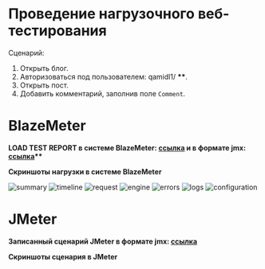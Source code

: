 # Проведение нагрузочного веб-тестирования

Сценарий:

1. Открыть блог.
2. Авторизоваться под пользователем: qamidl1/ **\*\***.
3. Открыть пост.
4. Добавить комментарий, заполнив поле `Comment`.

# BlazeMeter

**LOAD TEST REPORT в системе BlazeMeter: [ссылка](https://a.blazemeter.com/app/#/accounts/1812602/workspaces/1880461/projects/2165466/masters/70149083/summary) и в формате jmx: [ссылка]()\*\***

**Cкриншоты нагрузки в системе BlazeMeter**

![summary]()
![timeline]()
![request]()
![engine]()
![errors]()
![logs]()
![configuration]()

# JMeter

**Записанный сценарий JMeter в формате jmx: [ссылка]()**

**Cкриншоты сценария в JMeter**
